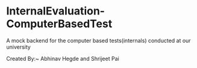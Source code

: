 # InternalEvaluation-ComputerBasedTest
A mock backend for the computer based tests(internals) conducted at our university

Created By:~ Abhinav Hegde and Shrijeet Pai
